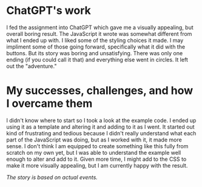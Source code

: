 # ChatGPT's work

I fed the assignment into ChatGPT which gave me a visually appealing, but overall boring result. The JavaScript it wrote was somewhat different from what I ended up with. I liked some of the styling choices it made. I may impliment some of those going forward, specifically what it did with the buttons. But its story was boring and unsatisfying. There was only one ending (if you could call it that) and everything else went in circles. It left out the "adventure."

# My successes, challenges, and how I overcame them

I didn't know where to start so I took a look at the example code. I ended up using it as a template and altering it and adding to it as I went. It started out kind of frustrating and tedious because I didn't really understand what each part of the JavaScript was doing, but as I worked with it, it made more sense. I don't think I am equipped to create something like this fully from scratch on my own yet, but I was able to understand the example well enough to alter and add to it. Given more time, I might add to the CSS to make it more visually appealing, but I am currently happy with the result.

_The story is based on actual events._